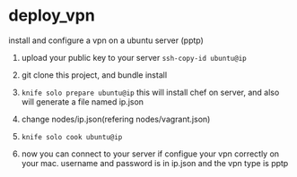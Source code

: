 deploy_vpn
==========

install and configure a vpn on a ubuntu server (pptp)

1. upload your public key to your server
 `ssh-copy-id ubuntu@ip`

2. git clone this project, and bundle install

3. `knife solo prepare ubuntu@ip` this will install chef on server, and also will generate a file named ip.json

4. change nodes/ip.json(refering nodes/vagrant.json)

5. `knife solo cook ubuntu@ip`

6. now you can connect to your server if configue your vpn correctly on your mac.
   username and password is in ip.json and the vpn type is pptp
